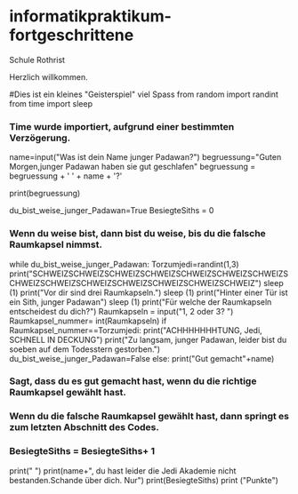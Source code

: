 # informatikpraktikum-fortgeschrittene
Schule Rothrist



Herzlich willkommen.


#Dies ist ein kleines "Geisterspiel" viel Spass
from random import randint
from time import sleep
### Time wurde importiert, aufgrund einer bestimmten Verzögerung.
name=input("Was ist dein Name junger Padawan?")
begruessung="Guten Morgen,junger Padawan haben sie gut geschlafen"
begruessung = begruessung + ' ' + name + '?'

print(begruessung)


du_bist_weise_junger_Padawan=True
BesiegteSiths = 0

### Wenn du weise bist, dann bist du weise, bis du die falsche Raumkapsel nimmst.

while du_bist_weise_junger_Padawan:
    Torzumjedi=randint(1,3)
    print("SCHWEIZSCHWEIZSCHWEIZSCHWEIZSCHWEIZSCHWEIZSCHWEIZSCHWEIZSCHWEIZSCHWEIZSCHWEIZSCHWEIZSCHWEIZSCHWEIZ")
    sleep (1)
    print("Vor dir sind drei Raumkapseln.")
    sleep (1)
    print("Hinter einer Tür ist ein Sith, junger Padawan")
    sleep (1)
    print("Für welche der Raumkapseln entscheidest du dich?")
    Raumkapseln = input("1, 2 oder 3? ")
    Raumkapsel_nummer= int(Raumkapseln)
    if Raumkapsel_nummer==Torzumjedi:
        print("ACHHHHHHHTUNG, Jedi, SCHNELL IN DECKUNG")
        print("Zu langsam, junger Padawan, leider bist du soeben auf dem Todesstern gestorben.")
        du_bist_weise_junger_Padawan=False
    else:
	    print("Gut gemacht"+name)
### Sagt, dass du es gut gemacht hast, wenn du die richtige Raumkapsel gewählt hast.
   ### Wenn du die falsche Raumkapsel gewählt hast, dann springt es zum letzten Abschnitt des Codes.
  ### BesiegteSiths = BesiegteSiths+ 1

print(" ")
print(name+", du hast leider die Jedi Akademie nicht bestanden.Schande über dich. Nur")
print(BesiegteSiths)
print ("Punkte")
